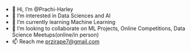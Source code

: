 - 👋 Hi, I’m @Prachi-Harley
- 👀 I’m interested in Data Sciences and AI
- 🌱 I’m currently learning Machine Learning
- 💞️ I’m looking to collaborate on ML Projects, Online Competitions, Data Science Meetups(online/in person)
- 📫 Reach me przirape7@gmail.com

<!---
Prachi-Harley is a ✨ special ✨ repository because its `README.md` (this file) appears on your GitHub profile.
You can click the Preview link to take a look at your changes.
--->
